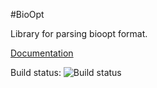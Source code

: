 #BioOpt 

Library for parsing bioopt format. 

[Documentation](http://bioopt.readthedocs.org/en/latest/)

Build status: ![Build status](https://travis-ci.org/sandrejev/bioopt.png)



